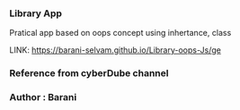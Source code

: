 ### Library App

Pratical app based on oops concept using inhertance, class

LINK: https://barani-selvam.github.io/Library-oops-Js/ge

### Reference from cyberDube channel

### Author : Barani

